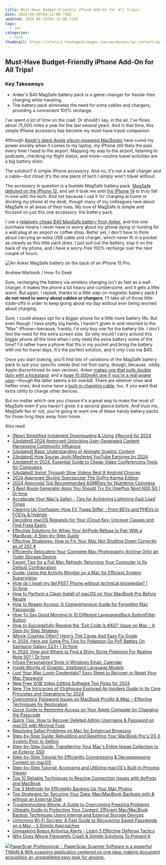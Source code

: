 ```yaml
---
title: Must-Have Budget-Friendly iPhone Add-On for All Trips!
date: 2024-08-28T04:12:08.738Z
updated: 2024-08-29T04:12:08.738Z
tags:
  - ios
categories:
  - tech
thumbnail: https://static1.howtogeekimages.com/wordpress/wp-content/uploads/wm/2024/05/anker-magsafe-battery-on-iphone-15-pro.jpg
---
```


## Must-Have Budget-Friendly iPhone Add-On for All Trips!

### Key Takeaways

* Anker's $40 MagSafe battery pack is a game-changer for hassle-free charging while traveling.
* The battery pack eliminates the need for extra cables and chargers, providing a convenient 100% recharge.

 I've spent _a lot_ of time on the road. Or should I say, in the air. I've flown about 75,000 miles a year for the last several years. And in that time, this simple iPhone accessory has become my must-have travel companion.

 Although [Apple's latest Apple silicon-powered MacBooks](https://screen-video-capture.techidaily.com/new-2024-approved-capturing-victories-effective-strategies-with-w11/) have cured my power anxiety when it comes to my laptop, my iPhone still feels the pain every time I head to the airport. Mapping my way to the airport, listening to podcasts, checking my flight status, and more—routine travel activities are a big battery drain.

 The solution? A simple iPhone accessory. And no, it's not a wall charger and a cable—but close! It's the one piece of tech I simply won't travel without.

 The accessory in question is a humble MagSafe battery pack. [MagSafe debuted on the iPhone 12](https://facebook-video-footage.techidaily.com/new-2024-approved-achieving-broadcast-excellence-your-guide-to-youtubes-live-360-videos/), and yet it took me until [the iPhone 14](https://extra-resources.techidaily.com/complete-review-for-hero4-black/) to truly fall in love with the tech. And not because I use it for charging at home or docking my phone at my desk, though many of my colleagues rave about MagSafe in all areas of their lives. My love of MagSafe is simple and focused on just this one accessory: the battery pack.

 I use a [relatively cheap $40 MagSafe battery from Anker](https://www.amazon.com/Anker-PowerCore-Magnetic-Slim-B2C/dp/B099284SRR/?tag=hotoge-20&ascsubtag=UUhtgUeUpU2002978&asc%5Frefurl=https%3A%2F%2Fwww.howtogeek.com%2Fi-simply-wont-travel-without-this-cheap-iphone-accessory%2F&asc%5Fcampaign=Evergreen), and this one purchase means I never have to worry about my phone dying or hunting for a wall plug at an airport or coffee shop. Better yet, I don't have to think about carrying an extra USB cable and charger, which never fit in a pocket as cleanly as this little pack does. I just pull out the battery, slap it on the back of my phone, and I have a worry-free 100% recharge over the next couple of hours.

![An Anker MagSafe battery on the back of an iPhone 15 Pro.](https://static1.howtogeekimages.com/wordpress/wp-content/uploads/2024/05/anker-magsafe-battery-on-iphone-15-pro-ports.jpg) 

Andrew Martonik / How-To Geek

 Sure, recharging the battery via wireless charging isn't as fast as a wall charger, it makes the phone a bit heavy and cumbersome, and it gets a little warm. But again, I repeat, thanks to a little slap-on magnetic battery pack **I do not need to worry about cables or chargers**. I'll take all of those little trade-offs in order to keep going about my day without ever being worried about charging.

 Sure, I could always opt for a bigger phone for a little more battery life. But even though I have pretty big hands, I haven't given in and resorted to the "Max" iPhone—because, frankly, I'd only buy one for the battery life. I don't feel the need for the extra screen size. So why would I carry around this bigger phone all the time when I only need the extra battery some of the time? I'd rather have a phone that fits in my pocket and bring the battery with me for travel days. It's the perfect solution, and it only cost me $40.

 Once you start looking, you'll find lots of variations of the MagSafe battery pack to suit your specific needs (but not first-party, though, because, oddly, Apple discontinued its own version). Anker [makes one that pulls double duty with a kickstand](https://www.amazon.com/Anker-Magnetic-Upgraded-Foldable-Interstellar/dp/B0B466YTT3/?tag=hotoge-20&ascsubtag=UUhtgUeUpU2002978&asc%5Frefurl=https%3A%2F%2Fwww.howtogeek.com%2Fi-simply-wont-travel-without-this-cheap-iphone-accessory%2F&asc%5Fcampaign=Evergreen), and a [huge 10,000mAh one if you're a real power user](https://www.amazon.com/Anker-Magnetic-Foldable-Wireless-Portable/dp/B09NRG4GK3/?tag=hotoge-20&ascsubtag=UUhtgUeUpU2002978&asc%5Frefurl=https%3A%2F%2Fwww.howtogeek.com%2Fi-simply-wont-travel-without-this-cheap-iphone-accessory%2F&asc%5Fcampaign=Evergreen)—though the latter seems a bit overkill. There are slimmer ones and heftier ones. And some have a [built-in charging cable](https://www.amazon.com/Baseus-Magnetic-Charging-10000mAh-Magsafe/dp/B0CGV92BT4/?tag=hotoge-20&ascsubtag=UUhtgUeUpU2002978&asc%5Frefurl=https%3A%2F%2Fwww.howtogeek.com%2Fi-simply-wont-travel-without-this-cheap-iphone-accessory%2F&asc%5Fcampaign=Evergreen), too, if you want that extra utility to charge other devices.

 But no matter which one you choose it's a great way to make the most of MagSafe even if you haven't given it a second glance before. And trust me, MagSafe fan or not, you're going to want one of these handy battery packs for those long days away from home.

<ins class="adsbygoogle"
     style="display:block"
     data-ad-format="autorelaxed"
     data-ad-client="ca-pub-7571918770474297"
     data-ad-slot="1223367746"></ins>



<ins class="adsbygoogle"
     style="display:block"
     data-ad-client="ca-pub-7571918770474297"
     data-ad-slot="8358498916"
     data-ad-format="auto"
     data-full-width-responsive="true"></ins>

<span class="atpl-alsoreadstyle">Also read:</span>
<div><ul>
<li><a href="https://screen-capture.techidaily.com/new-simplified-instalment-downloading-and-using-vrecord-for-2024/"><u>[New] Simplified Instalment  Downloading & Using VRecord for 2024</u></a></li>
<li><a href="https://youtube-zero.techidaily.com/ed-2024-approved-unlocking-user-generated-content-harnessing-community-influence/"><u>[Updated] 2024 Approved  Unlocking User-Generated Content  Harnessing Community Influence</u></a></li>
<li><a href="https://extra-tips.techidaily.com/updated-basic-understanding-of-animate-graphic-content/"><u>[Updated] Basic Understanding of Animate Graphic Content</u></a></li>
<li><a href="https://facebook-record-videos.techidaily.com/updated-how-sourav-joshi-mastered-youtube-earnings-by-2024/"><u>[Updated] How Sourav Joshi Mastered YouTube Earnings by 2024</u></a></li>
<li><a href="https://on-screen-recording.techidaily.com/updated-in-2024-essential-guide-to-cheap-video-conferencing-tools-for-computers/"><u>[Updated] In 2024, Essential Guide to Cheap Video Conferencing Tools for Computers</u></a></li>
<li><a href="https://extra-support.techidaily.com/updated-sprint-through-slow-videos-best-8-android-choices/"><u>[Updated] Sprint Through Slow Videos  Best 8 Android Choices</u></a></li>
<li><a href="https://fox-info.techidaily.com/2024-approved-skyline-spectacular-the-gopro-karma-edition/"><u>2024 Approved  Skyline Spectacular  The GoPro Karma Edition</u></a></li>
<li><a href="https://some-guidance.techidaily.com/2024-approved-top-recommended-asmrists-for-nighttime-calmness/"><u>2024 Approved  Top Recommended ASMRists for Nighttime Calmness</u></a></li>
<li><a href="https://location-fake.techidaily.com/5-best-route-generator-apps-you-should-try-on-oneplus-nord-n30-5g-drfone-by-drfone-virtual-android/"><u>5 Best Route Generator Apps You Should Try On OnePlus Nord N30 5G | Dr.fone</u></a></li>
<li><a href="https://os-tips.techidaily.com/accelerate-your-macs-safari-tips-for-achieving-lightning-fast-load-times/"><u>Accelerate Your Mac's Safari - Tips for Achieving Lightning-Fast Load Times</u></a></li>
<li><a href="https://tech-renaissance.techidaily.com/clearing-up-confusion-how-ev-types-differ-from-bevs-and-phevs-to-fcevs-and-hybrids/"><u>Clearing Up Confusion: How EV Types Differ - From BEVs and PHEVs to FCEVs & Hybrids</u></a></li>
<li><a href="https://os-tips.techidaily.com/decoding-macos-requests-for-your-icloud-key-uncover-causes-and-find-fixes-easily/"><u>Decoding macOS Requests for Your iCloud Key: Uncover Causes and Find Fixes Easily</u></a></li>
<li><a href="https://os-tips.techidaily.com/effective-solutions-for-when-your-airpods-refuse-to-pair-with-a-macbook-a-step-by-step-guide/"><u>Effective Solutions for When Your AirPods Refuse to Pair With a MacBook: A Step-by-Step Guide</u></a></li>
<li><a href="https://os-tips.techidaily.com/1723620258862-effective-strategies-how-to-fix-your-mac-not-shutting-down-correctly-as-of-202/"><u>Effective Strategies: How to Fix Your Mac Not Shutting Down Correctly as of 202 #</u></a></li>
<li><a href="https://os-tips.techidaily.com/efficiently-relocating-your-complete-mac-photography-archive-onto-an-outer-storage-device/"><u>Efficiently Relocating Your Complete Mac Photography Archive Onto an Outer Storage Device</u></a></li>
<li><a href="https://os-tips.techidaily.com/expert-tips-for-a-full-mac-refresh-returning-your-computer-to-its-default-configuration/"><u>Expert Tips for a Full Mac Refresh: Returning Your Computer to Its Default Configuration</u></a></li>
<li><a href="https://os-tips.techidaily.com/guide-using-the-activity-monitor-on-a-mac-for-efficient-system-supervision/"><u>Guide: Using the Activity Monitor on a Mac for Efficient System Supervision</u></a></li>
<li><a href="https://techidaily.com/how-do-i-reset-my-itel-p55t-phone-without-technical-knowledge-drfone-by-drfone-reset-android-reset-android/"><u>How do I reset my Itel P55T Phone without technical knowledge? | Dr.fone</u></a></li>
<li><a href="https://os-tips.techidaily.com/how-to-perform-a-clean-install-of-macos-on-your-macbook-pro-before-resale/"><u>How to Perform a Clean Install of macOS on Your MacBook Pro Before Resale</u></a></li>
<li><a href="https://os-tips.techidaily.com/how-to-regain-access-a-comprehensive-guide-for-forgotten-mac-passwords/"><u>How to Regain Access: A Comprehensive Guide for Forgotten Mac Passwords</u></a></li>
<li><a href="https://mondly-stories.techidaily.com/how-to-say-good-morning-in-10-different-languagesback-buttonfilter-button/"><u>How To Say Good Morning In 10 Different LanguagesBack ButtonFilter Button</u></a></li>
<li><a href="https://os-tips.techidaily.com/how-to-successfully-resolve-the-exit-code-is-x07-issue-on-mac-a-step-by-step-strategy/"><u>How to Successfully Resolve the 'Exit Code Is #X07' Issue on Mac - A Step-by-Step Strategy</u></a></li>
<li><a href="https://os-tips.techidaily.com/imovie-crashes-often-heres-the-cause-and-easy-fix-guide/"><u>IMovie Crashes Often? Here's The Cause And Easy Fix Guide</u></a></li>
<li><a href="https://change-location.techidaily.com/in-2024-here-are-some-pro-tips-for-pokemon-go-pvp-battles-on-samsung-galaxy-s23plus-drfone-by-drfone-virtual-android/"><u>In 2024, Here are Some Pro Tips for Pokemon Go PvP Battles On Samsung Galaxy S23+ | Dr.fone</u></a></li>
<li><a href="https://pokemon-go-android.techidaily.com/in-2024-how-and-where-to-find-a-shiny-stone-pokemon-for-realme-note-50-drfone-by-drfone-virtual-android/"><u>In 2024, How and Where to Find a Shiny Stone Pokémon For Realme Note 50? | Dr.fone</u></a></li>
<li><a href="https://windows11.techidaily.com/infuse-personalized-style-in-windows-email-calendar/"><u>Infuse Personalized Style in Windows Email, Calendar</u></a></li>
<li><a href="https://some-tips.techidaily.com/inside-worlds-of-gigantic-intelligent-language-models/"><u>Inside Worlds of Gigantic, Intelligent Language Models</u></a></li>
<li><a href="https://os-tips.techidaily.com/lost-your-mac-login-credentials-easy-steps-to-recover-or-reset-your-mac-password/"><u>Lost Your Mac Login Credentials? Easy Steps to Recover or Reset Your Mac Password</u></a></li>
<li><a href="https://smart-video-editing.techidaily.com/new-free-vob-video-editing-software-top-picks-for-2024/"><u>New Free VOB Video Editing Software Top Picks for 2024</u></a></li>
<li><a href="https://audio-editing.techidaily.com/new-the-intricacies-of-clubhouse-explored-an-insiders-guide-to-its-core-principles-and-operations-for-2024/"><u>New The Intricacies of Clubhouse Explored An Insiders Guide to Its Core Principles and Operations for 2024</u></a></li>
<li><a href="https://os-tips.techidaily.com/overcoming-password-issues-on-macbook-proair-and-imac-effective-techniques-for-restoration/"><u>Overcoming Password Issues on MacBook Pro/Air & iMac - Effective Techniques for Restoration</u></a></li>
<li><a href="https://os-tips.techidaily.com/quick-guide-to-restoring-access-on-your-apple-computer-by-changing-the-passcode/"><u>Quick Guide to Restoring Access on Your Apple Computer by Changing the Passcode</u></a></li>
<li><a href="https://os-tips.techidaily.com/quick-tips-how-to-recover-deleted-admin-username-and-password-on-macos-with-minimal-fuss/"><u>Quick Tips: How to Recover Deleted Admin Username & Password on macOS with Minimal Fuss</u></a></li>
<li><a href="https://os-tips.techidaily.com/resolving-safari-problems-on-mac-for-enhanced-browsing/"><u>Resolving Safari Problems on Mac for Enhanced Browsing</u></a></li>
<li><a href="https://os-tips.techidaily.com/step-by-step-guide-rebuilding-and-resetting-your-macbook-pros-os-x-system-prior-to-selling/"><u>Step-by-Step Guide: Rebuilding and Resetting Your MacBook Pro's OS X System Prior to Selling</u></a></li>
<li><a href="https://os-tips.techidaily.com/step-by-step-guide-transferring-your-macs-entire-image-collection-to-an-exterior-ssd/"><u>Step-by-Step Guide: Transferring Your Mac's Entire Image Collection to an Exterior SSD</u></a></li>
<li><a href="https://os-tips.techidaily.com/step-by-step-tutorial-for-efficiently-compressing-and-decompressing-content-on-macos/"><u>Step-by-Step Tutorial for Efficiently Compressing & Decompressing Content on macOS</u></a></li>
<li><a href="https://os-tips.techidaily.com/step-by-step-tutorial-accessing-and-utilizing-macoss-built-in-process-viewer/"><u>Step-by-Step Tutorial: Accessing and Utilizing macOS's Built-In Process Viewer</u></a></li>
<li><a href="https://os-tips.techidaily.com/top-10-reliable-techniques-to-resolve-connection-issues-with-airpods-and-macbook/"><u>Top 10 Reliable Techniques to Resolve Connection Issues with AirPods and MacBook</u></a></li>
<li><a href="https://os-tips.techidaily.com/top-3-methods-for-efficiently-backing-up-your-mac-photos/"><u>Top 3 Methods for Efficiently Backing Up Your Mac Photos</u></a></li>
<li><a href="https://os-tips.techidaily.com/top-strategies-for-securing-your-data-macmacbook-backups-with-and-without-an-external-disk/"><u>Top Strategies for Securing Your Data: Mac/MacBook Backups with & without an External Disk</u></a></li>
<li><a href="https://os-tips.techidaily.com/troubleshooting-imovie-a-guide-to-overcoming-freezing-problems/"><u>Troubleshooting iMovie: A Guide to Overcoming Freezing Problems</u></a></li>
<li><a href="https://os-tips.techidaily.com/ultimate-guide-to-protecting-your-content-efficient-macmacbook-backup-techniques-using-internal-and-external-storage-devices/"><u>Ultimate Guide to Protecting Your Content: Efficient Mac/MacBook Backup Techniques Using Internal and External Storage Devices</u></a></li>
<li><a href="https://os-tips.techidaily.com/unlocking-wi-fi-secrets-a-fast-guide-to-recovering-saved-passwords-on-a-mac-3-simple-approaches/"><u>Unlocking Wi-Fi Secrets: A Fast Guide to Recovering Saved Passwords on a Mac - 3 Simple Approaches</u></a></li>
<li><a href="https://os-tips.techidaily.com/unmasking-bogus-antivirus-alerts-learn-5-effective-defense-tactics/"><u>Unmasking Bogus Antivirus Alerts - Learn 5 Effective Defense Tactics</u></a></li>
<li><a href="https://os-tips.techidaily.com/why-does-imovie-frequently-crash-and-simple-solutions-to-prevent-it/"><u>Why Does iMovie Frequently Crash & Simple Solutions To Prevent It</u></a></li>
</ul></div>

<!-- affiliate ads begin -->
<a href="https://secure.2checkout.com/order/checkout.php?PRODS=37540879&QTY=1&AFFILIATE=108875&CART=1"><img src="https://paperscan.orpalis.com/img/content/You_prefer_to_use.png" border="0">PaperScan Professional： PaperScan Scanner Software is a powerful TWAIN & WIA scanning application centered on one idea: making document acquisition an unparalleled easy task for anyone.</a>
<!-- affiliate ads end -->
